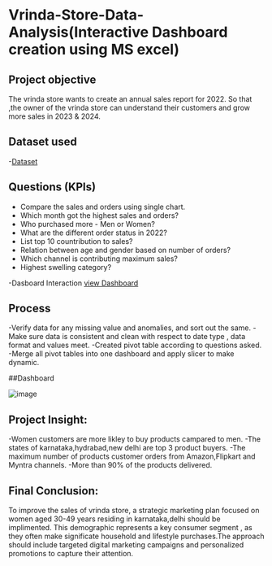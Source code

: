 # Vrinda-Store-Data-Analysis(Interactive Dashboard creation using MS excel)
## Project objective
The vrinda store wants to create an annual sales report for 2022. So that ,the owner of the vrinda store can understand their customers and grow more sales in 2023 & 2024.
## Dataset used
-<a href="https://github.com/VARUN-777-HA/Vrinda-Store-Data-Analysis-Dashboard/blob/main/Vrinda%20Store%20Data%20Analysis.xlsx">Dataset</a>

## Questions (KPIs)
- Compare the sales and orders using single chart.
- Which month got the highest sales and orders?
- Who purchased more - Men or Women?
- What are the different order status in 2022?
- List top 10 countribution to sales?
- Relation between age and gender based on number of orders?
- Which channel is contributing maximum sales?
- Highest swelling category?

-Dasboard Interaction <a href ="https://github.com/VARUN-777-HA/Vrinda-Store-Data-Analysis-Dashboard/blob/main/image.jpg">view Dashboard</a>

## Process
-Verify data for any missing value and anomalies, and sort out the same.
-Make sure data is consistent and clean with respect to date type , data format and values meet.
-Created pivot table according to questions asked.
-Merge all pivot tables into one dashboard and apply slicer to make dynamic.

##Dashboard






![image](https://github.com/user-attachments/assets/e4836248-2e89-446c-ba18-47e20be3a16a)



## Project Insight:

-Women customers are more likley to buy products campared to men.
-The states of karnataka,hydrabad,new delhi are top 3 product buyers.
-The maximum number of products customer orders from Amazon,Flipkart and Myntra channels.
-More than 90% of the products delivered.

## Final Conclusion:

To improve the sales of vrinda store, a strategic marketing plan focused on women aged 30-49 years residing in karnataka,delhi should be implimented. This demographic represents a key consumer segment , as they often make significate household and lifestyle purchases.The approach should include targeted digital marketing campaigns and personalized promotions to capture their attention.





